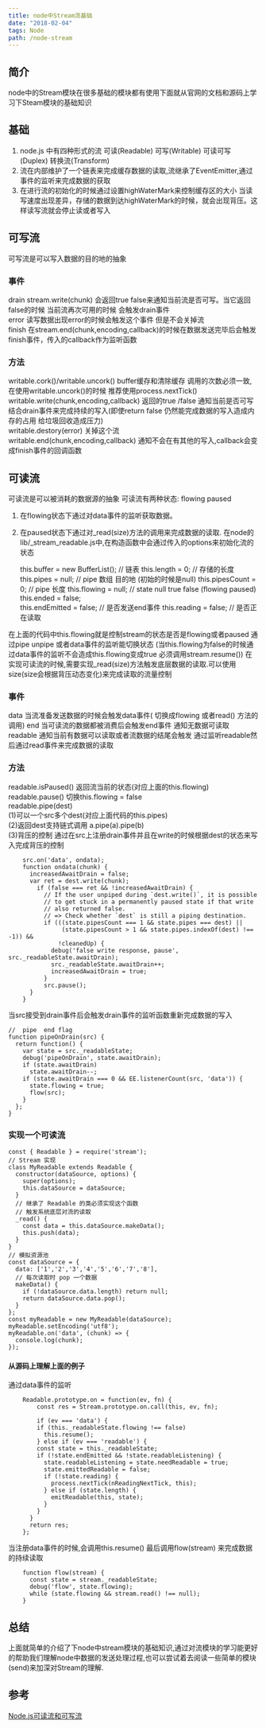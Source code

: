```yaml
---
title: node中Stream流基础
date: "2018-02-04"
tags: Node
path: /node-stream
---
```

## 简介
node中的Stream模块在很多基础的模块都有使用下面就从官网的文档和源码上学习下Steam模块的基础知识
## 基础
1. node.js 中有四种形式的流 可读(Readable)  可写(Writable)  可读可写(Duplex)   转换流(Transform)
2. 流在内部维护了一个链表来完成缓存数据的读取,流继承了EventEmitter,通过事件的监听来完成数据的获取
3. 在进行流的初始化的时候通过设置highWaterMark来控制缓存区的大小 当读写速度出现差异，存储的数据到达highWaterMark的时候，就会出现背压。这样读写流就会停止读或者写入  

## 可写流 
可写流是可以写入数据的目的地的抽象 
### 事件
drain  stream.write(chunk) 会返回true false来通知当前流是否可写。当它返回false的时候  当前流再次可用的时候 会触发drain事件  
error  读写数据出现error的时候会触发这个事件 但是不会关掉流  
finish  在stream.end(chunk,encoding,callback)的时候在数据发送完毕后会触发finish事件，传入的callback作为监听函数  
### 方法
writable.cork()/writable.uncork() 
buffer缓存和清除缓存 调用的次数必须一致,在使用writable.uncork()的时候 推荐使用process.nextTick()  
writable.write(chunk,encoding,callback)  返回的true /false 通知当前是否可写
结合drain事件来完成持续的写入(即使return false 仍然能完成数据的写入造成内存的占用 给垃圾回收造成压力)  
writable.destory(error) 关掉这个流  
writable.end(chunk,encoding,callback) 通知不会在有其他的写入,callback会变成finish事件的回调函数    

## 可读流  

可读流是可以被消耗的数据源的抽象
可读流有两种状态: flowing paused 
  1. 在flowing状态下通过对data事件的监听获取数据。
  2. 在paused状态下通过对_read(size)方法的调用来完成数据的读取.
在node的lib/_stream_readable.js中,在构造函数中会通过传入的options来初始化流的状态  

      this.buffer = new BufferList(); //  链表 
      this.length = 0;  // 存储的长度
      this.pipes = null;  //  pipe 数组 目的地 (初始的时候是null) 
      this.pipesCount = 0; // pipe 长度
      this.flowing = null;  //  state  null true false (flowing paused) 
      this.ended = false;   
      this.endEmitted = false; // 是否发送end事件
      this.reading = false;   // 是否正在读取  
    
  在上面的代码中this.flowing就是控制stream的状态是否是flowing或者paused 通过pipe unpipe 或者data事件的监听能切换状态 (当this.flowing为false的时候通过data事件的监听不会造成this.flowing变成true 必须调用stream.resume()) 
  在实现可读流的时候,需要实现_read(size)方法触发底层数据的读取.可以使用size(size会根据背压动态变化)来完成读取的流量控制
  
### 事件  
data  当流准备发送数据的时候会触发data事件( 切换成flowing 或者read() 方法的调用)
end 当可读流的数据都被消费后会触发end事件 通知无数据可读取
readable  通知当前有数据可以读取或者流数据的结尾会触发 通过监听readable然后通过read事件来完成数据的读取  

### 方法  
readable.isPaused() 返回流当前的状态(对应上面的this.flowing)  
readable.pause() 切换this.flowing = false  
readable.pipe(dest)  
(1)可以一个src多个dest(对应上面代码的this.pipes)  
(2)返回dest支持链式调用  a.pipe(a).pipe(b)   
(3)背压的控制 通过在src上注册drain事件并且在write的时候根据dest的状态来写入完成背压的控制  

        src.on('data', ondata);
        function ondata(chunk) {
          increasedAwaitDrain = false;
          var ret = dest.write(chunk);
            if (false === ret && !increasedAwaitDrain) {
              // If the user unpiped during `dest.write()`, it is possible
              // to get stuck in a permanently paused state if that write
              // also returned false.
              // => Check whether `dest` is still a piping destination.
              if (((state.pipesCount === 1 && state.pipes === dest) ||
                   (state.pipesCount > 1 && state.pipes.indexOf(dest) !== -1)) &&
                  !cleanedUp) {
                debug('false write response, pause', src._readableState.awaitDrain);
                src._readableState.awaitDrain++;
                increasedAwaitDrain = true;
              }
              src.pause();
          }
        }

    
当src接受到drain事件后会触发drain事件的监听函数重新完成数据的写入  

    //  pipe  end flag
    function pipeOnDrain(src) {
      return function() {
        var state = src._readableState;
        debug('pipeOnDrain', state.awaitDrain);
        if (state.awaitDrain)
          state.awaitDrain--;
        if (state.awaitDrain === 0 && EE.listenerCount(src, 'data')) {
          state.flowing = true;
          flow(src);
        }
      };
    }

  
### 实现一个可读流  

    const { Readable } = require('stream');
    // Stream 实现
    class MyReadable extends Readable {
      constructor(dataSource, options) {
        super(options);
        this.dataSource = dataSource;
      }
      // 继承了 Readable 的类必须实现这个函数
      // 触发系统底层对流的读取
      _read() {
        const data = this.dataSource.makeData();
        this.push(data);
      }
    }
    // 模拟资源池
    const dataSource = {
      data: ['1','2','3','4','5','6','7','8'],
      // 每次读取时 pop 一个数据
      makeData() {
        if (!dataSource.data.length) return null;
        return dataSource.data.pop();
      }
    };
    const myReadable = new MyReadable(dataSource);
    myReadable.setEncoding('utf8');
    myReadable.on('data', (chunk) => {
      console.log(chunk);
    });

#### 从源码上理解上面的例子  
通过data事件的监听 

        Readable.prototype.on = function(ev, fn) {
            const res = Stream.prototype.on.call(this, ev, fn);
    
            if (ev === 'data') {
            if (this._readableState.flowing !== false)
              this.resume();
            } else if (ev === 'readable') {
            const state = this._readableState;
            if (!state.endEmitted && !state.readableListening) {
              state.readableListening = state.needReadable = true;
              state.emittedReadable = false;
              if (!state.reading) {
                process.nextTick(nReadingNextTick, this);
              } else if (state.length) {
                emitReadable(this, state);
              }
            }
          }
          return res;
        };

当注册data事件的时候,会调用this.resume() 最后调用flow(stream) 来完成数据的持续读取
  

        function flow(stream) {
          const state = stream._readableState;
          debug('flow', state.flowing);
          while (state.flowing && stream.read() !== null);
        }  
        
## 总结  
上面就简单的介绍了下node中stream模块的基础知识,通过对流模块的学习能更好的帮助我们理解node中数据的发送处理过程,也可以尝试着去阅读一些简单的模块(send)来加深对Stream的理解.

## 参考
[Node.js可读流和可写流](https://juejin.cn/post/6844903588649500679)